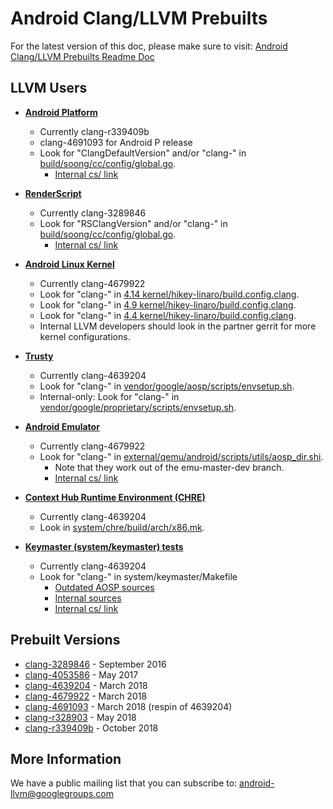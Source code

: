 Android Clang/LLVM Prebuilts
============================

For the latest version of this doc, please make sure to visit:
[Android Clang/LLVM Prebuilts Readme Doc](https://android.googlesource.com/platform/prebuilts/clang/host/linux-x86/+/master/README.md)

LLVM Users
----------

* [**Android Platform**](https://android.googlesource.com/platform/)
  * Currently clang-r339409b
  * clang-4691093 for Android P release
  * Look for "ClangDefaultVersion" and/or "clang-" in [build/soong/cc/config/global.go](https://android.googlesource.com/platform/build/soong/+/master/cc/config/global.go/).
    * [Internal cs/ link](https://cs.corp.google.com/android/build/soong/cc/config/global.go?q=ClangDefaultVersion)

* [**RenderScript**](https://developer.android.com/guide/topics/renderscript/index.html)
  * Currently clang-3289846
  * Look for "RSClangVersion" and/or "clang-" in [build/soong/cc/config/global.go](https://android.googlesource.com/platform/build/soong/+/master/cc/config/global.go/).
    * [Internal cs/ link](https://cs.corp.google.com/android/build/soong/cc/config/global.go?q=RSClangVersion)

* [**Android Linux Kernel**](http://go/android-kernel)
  * Currently clang-4679922
  * Look for "clang-" in [4.14 kernel/hikey-linaro/build.config.clang](https://android.googlesource.com/kernel/hikey-linaro/+/android-hikey-linaro-4.14/build.config.clang).
  * Look for "clang-" in [4.9 kernel/hikey-linaro/build.config.clang](https://android.googlesource.com/kernel/hikey-linaro/+/android-hikey-linaro-4.9/build.config.clang).
  * Look for "clang-" in [4.4 kernel/hikey-linaro/build.config.clang](https://android.googlesource.com/kernel/hikey-linaro/+/android-hikey-linaro-4.4/build.config.clang).
  * Internal LLVM developers should look in the partner gerrit for more kernel configurations.

* [**Trusty**](https://source.android.com/security/trusty/)
  * Currently clang-4639204
  * Look for "clang-" in [vendor/google/aosp/scripts/envsetup.sh](https://android.googlesource.com/trusty/vendor/google/aosp/+/master/scripts/envsetup.sh).
  * Internal-only: Look for "clang-" in [vendor/google/proprietary/scripts/envsetup.sh](https://partner-android.git.corp.google.com/trusty/vendor/google/proprietary/+/master/scripts/envsetup.sh).

* [**Android Emulator**](https://developer.android.com/studio/run/emulator.html)
  * Currently clang-4679922
  * Look for "clang-" in [external/qemu/android/scripts/utils/aosp_dir.shi](https://android.googlesource.com/platform/external/qemu/+/emu-master-dev/android/scripts/utils/aosp_dir.shi).
    * Note that they work out of the emu-master-dev branch.
    * [Internal cs/ link](https://cs.corp.google.com/android/external/qemu/android/scripts/utils/aosp_dir.shi?q=clang-)

* [**Context Hub Runtime Environment (CHRE)**](https://android.googlesource.com/platform/system/chre/)
  * Currently clang-4639204
  * Look in [system/chre/build/arch/x86.mk](https://android.googlesource.com/platform/system/chre/+/master/build/arch/x86.mk#12).

* [**Keymaster (system/keymaster) tests**](https://android.googlesource.com/platform/system/keymaster)
  * Currently clang-4639204
  * Look for "clang-" in system/keymaster/Makefile
    * [Outdated AOSP sources](https://android.googlesource.com/platform/system/keymaster/+/master/Makefile)
    * [Internal sources](https://googleplex-android.googlesource.com/platform/system/keymaster/+/master/Makefile)
    * [Internal cs/ link](https://cs.corp.google.com/android/system/keymaster/Makefile?q=clang-)


Prebuilt Versions
-----------------

* [clang-3289846](https://android.googlesource.com/platform/prebuilts/clang/host/linux-x86/+/master/clang-3289846/) - September 2016
* [clang-4053586](https://android.googlesource.com/platform/prebuilts/clang/host/linux-x86/+/master/clang-4053586/) - May 2017
* [clang-4639204](https://android.googlesource.com/platform/prebuilts/clang/host/linux-x86/+/master/clang-4639204/) - March 2018
* [clang-4679922](https://android.googlesource.com/platform/prebuilts/clang/host/linux-x86/+/master/clang-4679922/) - March 2018
* [clang-4691093](https://android.googlesource.com/platform/prebuilts/clang/host/linux-x86/+/master/clang-4691093/) - March 2018 (respin of 4639204)
* [clang-r328903](https://android.googlesource.com/platform/prebuilts/clang/host/linux-x86/+/master/clang-r328903/) - May 2018
* [clang-r339409b](https://android.googlesource.com/platform/prebuilts/clang/host/linux-x86/+/master/clang-r339409b/) - October 2018

More Information
----------------

We have a public mailing list that you can subscribe to:
[android-llvm@googlegroups.com](https://groups.google.com/forum/#!forum/android-llvm)

